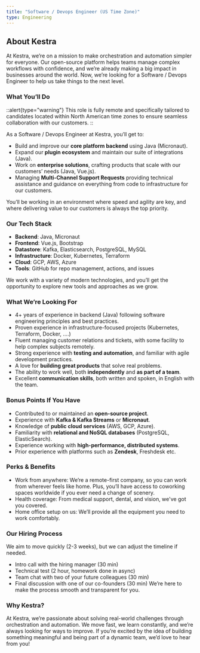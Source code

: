 ```yaml
---
title: "Software / Devops Engineer (US Time Zone)"
type: Engineering
---
```


## About Kestra

At Kestra, we’re on a mission to make orchestration and automation simpler for everyone. Our open-source platform helps teams manage complex workflows with confidence, and we’re already making a big impact in businesses around the world. Now, we’re looking for a Software / Devops Engineer to help us take things to the next level.

### What You’ll Do

::alert{type="warning"}
This role is fully remote and specifically tailored to candidates located within North American time zones to ensure seamless collaboration with our customers.
::

As a Software / Devops Engineer at Kestra, you’ll get to:

- Build and improve our **core platform backend** using Java (Micronaut).
- Expand our **plugin ecosystem** and maintain our suite of integrations (Java).
- Work on **enterprise solutions**, crafting products that scale with our customers’ needs (Java, Vue.js).
- Managing **Multi-Channel Support Requests** providing technical assistance and guidance on everything from code to infrastructure for our customers.

You’ll be working in an environment where speed and agility are key, and where delivering value to our customers is always the top priority.

### Our Tech Stack

- **Backend**: Java, Micronaut
- **Frontend**: Vue.js, Bootstrap
- **Datastore**: Kafka, Elasticsearch, PostgreSQL, MySQL
- **Infrastructure**: Docker, Kubernetes, Terraform
- **Cloud**: GCP, AWS, Azure
- **Tools**: GitHub for repo management, actions, and issues

We work with a variety of modern technologies, and you’ll get the opportunity to explore new tools and approaches as we grow.

### What We’re Looking For

- 4+ years of experience in backend (Java) following software engineering principles and best practices.
- Proven experience in infrastructure-focused projects (Kubernetes, Terraform, Docker, ....)
- Fluent managing customer relations and tickets, with some facility to help complex subjects remotely.
- Strong experience with **testing and automation**, and familiar with agile development practices.
- A love for **building great products** that solve real problems.
- The ability to work well, both **independently** and **as part of a team**.
- Excellent **communication skills**, both written and spoken, in English with the team.

### Bonus Points If You Have

- Contributed to or maintained an **open-source project**.
- Experience with **Kafka & Kafka Streams** or **Micronaut**.
- Knowledge of **public cloud services** (AWS, GCP, Azure).
- Familiarity with **relational and NoSQL databases** (PostgreSQL, ElasticSearch).
- Experience working with **high-performance, distributed systems**.
- Prior experience with platforms such as **Zendesk**, Freshdesk etc. 

### Perks & Benefits

- Work from anywhere: We’re a remote-first company, so you can work from wherever feels like home. Plus, you’ll have access to coworking spaces worldwide if you ever need a change of scenery.
- Health coverage: From medical support, dental, and vision, we've got you covered.
- Home office setup on us: We’ll provide all the equipment you need to work comfortably.

### Our Hiring Process

We aim to move quickly (2-3 weeks), but we can adjust the timeline if needed.

- Intro call with the hiring manager (30 min)
- Technical test (2 hour, homework done in async)
- Team chat with two of your future colleagues (30 min)
- Final discussion with one of our co-founders (30 min)
We’re here to make the process smooth and transparent for you.


### Why Kestra?

At Kestra, we’re passionate about solving real-world challenges through orchestration and automation. We move fast, we learn constantly, and we’re always looking for ways to improve. If you’re excited by the idea of building something meaningful and being part of a dynamic team, we’d love to hear from you!